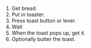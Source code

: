 1. Get bread.
2. Put in toaster.
3. Press toast button or lever.
4. Wait
5. When the toast pops up, get it.
6. Optionally butter the toast.
